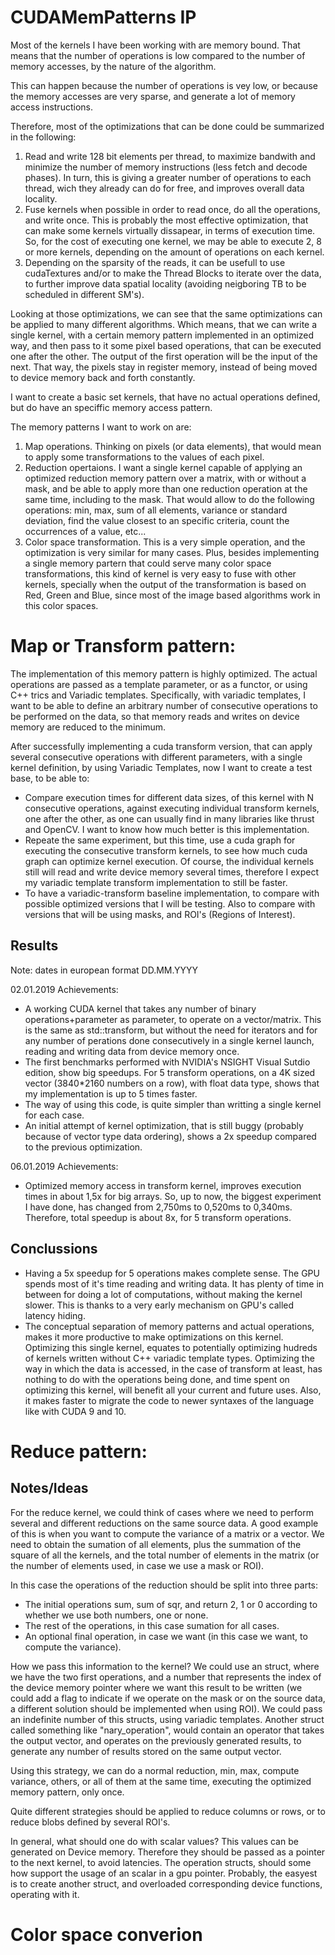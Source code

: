 # CUDAMemPatterns IP

Most of the kernels I have been working with are memory bound. That means that the number of operations is low compared to the number of memory accesses, by the nature of the algorithm.

This can happen because the number of operations is vey low, or because the memory accesses are very sparse, and generate a lot of memory access instructions.

Therefore, most of the optimizations that can be done could be summarized in the following:

1. Read and write 128 bit elements per thread, to maximize bandwith and minimize the number of memory instructions (less fetch and decode phases). In turn, this is giving  a greater number of operations to each thread, wich they already can do for free, and improves overall data locality.
2. Fuse kernels when possible in order to read once, do all the operations, and write once. This is probably the most effective optimization, that can make some kernels virtually dissapear, in terms of execution time. So, for the cost of executing one kernel, we may be able to execute 2, 8 or more kernels, depending on the amount of operations on each kernel.
3. Depending on the sparsity of the reads, it can be usefull to use cudaTextures and/or to make the Thread Blocks to iterate over the data, to further improve data spatial locality (avoiding neigboring TB to be scheduled in different SM's).

Looking at those optimizations, we can see that the same optimizations can be applied to many different algorithms. Which means, that we can write a single kernel, with a certain memory pattern implemented in an optimized way, and then pass to it some pixel based operations, that can be executed one after the other. The output of the first operation will be the input of the next. That way, the pixels stay in register memory, instead of being moved to device memory back and forth constantly.

I want to create a basic set kernels, that have no actual operations defined, but do have an speciffic memory access pattern.

The memory patterns I want to work on are:

1. Map operations. Thinking on pixels (or data elements), that would mean to apply some transformations to the values of each pixel.
2. Reduction opertaions. I want a single kernel capable of applying an optimized reduction memory pattern over a matrix, with or without a mask, and be able to apply more than one reduction operation at the same time, including to the mask. That would allow to do the following operations: min, max, sum of all elements, variance or standard deviation, find the value closest to an specific criteria, count the occurrences of a value, etc...
3. Color space transformation. This is a very simple operation, and the optimization is very similar for many cases. Plus, besides implementing a single memory partern that could serve many color space transformations, this kind of kernel is very easy to fuse with other kernels, specially when the output of the transformation is based on Red, Green and Blue, since most of the image based algorithms work in this color spaces.

# Map or Transform pattern:

The implementation of this memory pattern is highly optimized. The actual operations are passed as a template parameter, or as a functor, or using C++ trics and Variadic templates. Specifically, with variadic templates, I want to be able to define an arbitrary number of consecutive operations to be performed on the data, so that memory reads and writes on device memory are reduced to the minimum.

After successfully implementing a cuda transform version, that can apply several consecutive operations with different parameters, with a single kernel definition, by using Variadic Templates, now I want to create a test base, to be able to:

- Compare execution times for different data sizes, of this kernel with N consecutive operations, against executing individual transform kernels, one after the other, as one can usually find in many libraries like thrust and OpenCV. I want to know how much better is this implementation.
- Repeate the same experiment, but this time, use a cuda graph for executing the consecutive transform kernels, to see how much cuda graph can optimize kernel execution. Of course, the individual kernels still will read and write device memory several times, therefore I expect my variadic template transform implementation to still be faster.
- To have a variadic-transform baseline implementation, to compare with possible optimized versions that I will be testing. Also to compare with versions that will be using masks, and ROI's (Regions of Interest).

## Results

Note: dates in european format DD.MM.YYYY

02.01.2019 Achievements:
- A working CUDA kernel that takes any number of binary operations+parameter as parameter, to operate on a vector/matrix. This is the same as std::transform, but without the need for iterators and for any number of perations done consecutively in a single kernel launch, reading and writing data from device memory once.
- The first benchmarks performed with NVIDIA's NSIGHT Visual Sutdio edition, show big speedups. For 5 transform operations, on a 4K sized vector (3840*2160 numbers on a row), with float data type, shows that my implementation is up to 5 times faster.
- The way of using this code, is quite simpler than writting a single kernel for each case.
- An initial attempt of kernel optimization, that is still buggy (probably because of vector type data ordering), shows a 2x speedup compared to the previous optimization.

06.01.2019 Achievements:
- Optimized memory access in transform kernel, improves execution times in about 1,5x for big arrays. So, up to now, the biggest experiment I have done, has changed from 2,750ms to 0,520ms to 0,340ms. Therefore, total speedup is about 8x, for 5 transform operations.

## Conclussions
- Having a 5x speedup for 5 operations makes complete sense. The GPU spends most of it's time reading and writing data. It has plenty of time in between for doing a lot of computations, without making the kernel slower. This is thanks to a very early mechanism on GPU's called latency hiding.
- The conceptual separation of memory patterns and actual operations, makes it more productive to make optimizations on this kernel. Optimizing this single kernel, equates to potentially optimizing hudreds of kernels written without C++ variadic template types. Optimizing the way in which the data is accessed, in the case of transform at least, has nothing to do with the operations being done, and time spent on optimizing this kernel, will benefit all your current and future uses. Also, it makes faster to migrate the code to newer syntaxes of the language like with CUDA 9 and 10.

# Reduce pattern:

## Notes/Ideas

For the reduce kernel, we could think of cases where we need to perform several and different reductions on the same source data. A good example of this is when you want to compute the variance of a matrix or a vector. We need to obtain the sumation of all elements, plus the summation of the square of all the kernels, and the total number of elements in the matrix (or the number of elements used, in case we use a mask or ROI).

In this case the operations of the reduction should be split into three parts:
- The initial operations sum, sum of sqr, and return 2, 1 or 0 according to whether we use both numbers, one or none.
- The rest of the operations, in this case sumation for all cases.
- An optional final operation, in case we want (in this case we want, to compute the variance).

How we pass this information to the kernel? We could use an struct, where we have the two first operations, and a number that represents the index of the device memory pointer where we want this result to be written (we could add a flag to indicate if we operate on the mask or on the source data, a different solution should be implemented when using ROI). We could pass an indefinite number of this structs, using variadic templates. Another struct called something like "nary_operation", would contain an operator that takes the output vector, and operates on the previously generated results, to generate any number of results stored on the same output vector.

Using this strategy, we can do a normal reduction, min, max, compute variance, others, or all of them at the same time, executing the optimized memory pattern, only once.

Quite different strategies should be applied to reduce columns or rows, or to reduce blobs defined by several ROI's.

In general, what should one do with scalar values? This values can be generated on Device memory. Therefore they should be passed as a pointer to the next kernel, to avoid latencies. The operation structs, should some how support the usage of an scalar in a gpu pointer. Probably, the easyest is to create another struct, and overloaded corresponding device functions, operating with it.

# Color space converion
